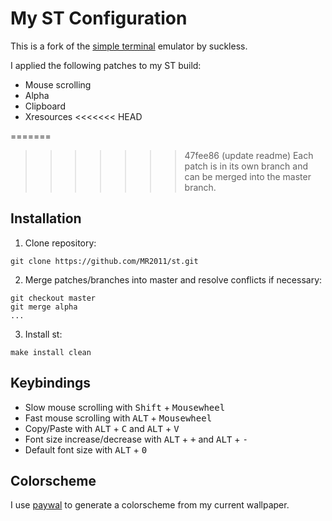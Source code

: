 # My ST Configuration
This is a fork of the [simple terminal](https://st.suckless.org/) emulator by suckless.

I applied the following patches to my ST build:
* Mouse scrolling
* Alpha
* Clipboard
* Xresources
<<<<<<< HEAD

=======
>>>>>>> 47fee86 (update readme)
Each patch is in its own branch and can be merged into the master branch.

## Installation
1. Clone repository:
```
git clone https://github.com/MR2011/st.git
```
2. Merge patches/branches into master and resolve conflicts if necessary:
```
git checkout master
git merge alpha
...
```
3. Install st:
```
make install clean
```

## Keybindings
* Slow mouse scrolling with <kbd>Shift</kbd> + <kbd>Mousewheel</kbd> 
* Fast mouse scrolling with <kbd>ALT</kbd> + <kbd>Mousewheel</kbd> 
* Copy/Paste with <kbd>ALT</kbd> + <kbd>C</kbd> and <kbd>ALT</kbd> + <kbd>V</kbd>
* Font size increase/decrease with <kbd>ALT</kbd> + <kbd>+</kbd> and <kbd>ALT</kbd> + <kbd>-</kbd>
* Default font size with <kbd>ALT</kbd> + <kbd>0</kbd>

## Colorscheme
I use [paywal](https://github.com/dylanaraps/pywal) to generate a colorscheme from my current wallpaper.


